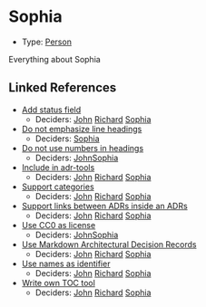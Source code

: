 # Sophia

* Type: [Person](person.md)

Everything about Sophia


## Linked References

* [Add status field](0008-add-status-field.md)
  * Deciders: [John](john.md) [Richard](richard.md) [Sophia](sophia.md)
* [Do not emphasize line headings](0007-do-not-emphasize-line-headings.md)
  * Deciders: [Sophia](sophia.md)
* [Do not use numbers in headings](0002-do-not-use-numbers-in-headings.md)
  * Deciders: [John](john.md)[Sophia](sophia.md)
* [Include in adr-tools](0003-include-in-adr-tools.md)
  * Deciders: [John](john.md) [Richard](richard.md) [Sophia](sophia.md)
* [Support categories](0010-support-categories.md)
  * Deciders: [John](john.md) [Richard](richard.md) [Sophia](sophia.md)
* [Support links between ADRs inside an ADRs](0009-support-links-between-adrs-inside-an-adrs.md)
  * Deciders: [John](john.md) [Richard](richard.md) [Sophia](sophia.md)
* [Use CC0 as license](0001-use-CC0-as-license.md)
  * Deciders: [John](john.md)[Sophia](sophia.md)
* [Use Markdown Architectural Decision Records](0000-use-markdown-architectural-decision-records.md)
  * Deciders: [John](john.md) [Richard](richard.md) [Sophia](sophia.md)
* [Use names as identifier](0006-use-names-as-identifier.md)
  * Deciders: [John](john.md) [Richard](richard.md) [Sophia](sophia.md)
* [Write own TOC tool](0004-write-own-toc-tool.md)
  * Deciders: [John](john.md) [Richard](richard.md) [Sophia](sophia.md)
